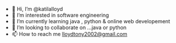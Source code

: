 - 👋 Hi, I’m @katilalloyd
- 👀 I’m interested in  software engineering
- 🌱 I’m currently learning  java , python & online web developement
- 💞️ I’m looking to collaborate on ...java or python
- 📫 How to reach me lloydtony2002@gmail.com

<!---
katilalloyd/katilalloyd is a ✨ special ✨ repository because its `README.md` (this file) appears on your GitHub profile.
You can click the Preview link to take a look at your changes.
--->
